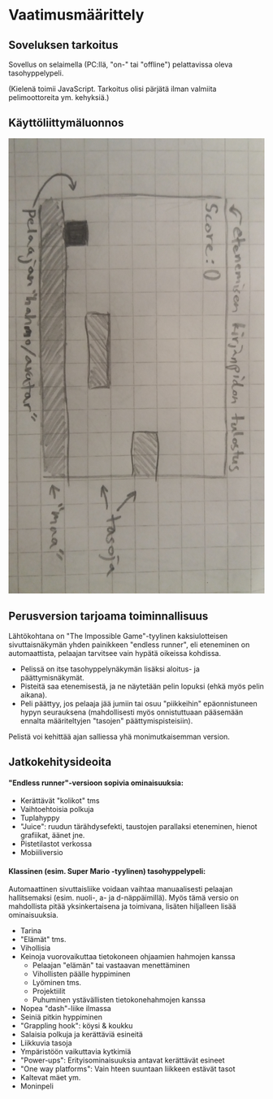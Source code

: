 # Vaatimusmäärittely


## Soveluksen tarkoitus
Sovellus on selaimella (PC:llä, "on-" tai "offline") pelattavissa oleva tasohyppelypeli.

(Kielenä toimii JavaScript. Tarkoitus olisi pärjätä ilman valmiita pelimoottoreita ym. kehyksiä.)

## Käyttöliittymäluonnos
![kayttoliittymaluonnos](https://github.com/magael/otm-harjoitustyo/blob/master/dokumentaatio/otm_kayttoliittymaluonnos.jpg)

## Perusversion tarjoama toiminnallisuus
Lähtökohtana on "The Impossible Game"-tyylinen kaksiulotteisen sivuttaisnäkymän yhden painikkeen "endless runner", eli eteneminen on automaattista, pelaajan tarvitsee vain hypätä oikeissa kohdissa.

* Pelissä on itse tasohyppelynäkymän lisäksi aloitus- ja päättymisnäkymät.
* Pisteitä saa etenemisestä, ja ne näytetään pelin lopuksi (ehkä myös pelin aikana).
* Peli päättyy, jos pelaaja jää jumiin tai osuu "piikkeihin" epäonnistuneen hypyn seurauksena (mahdollisesti myös onnistuttuaan pääsemään ennalta määriteltyjen "tasojen" päättymispisteisiin).


Pelistä voi kehittää ajan salliessa yhä monimutkaisemman version.

## Jatkokehitysideoita

#### "Endless runner"-versioon sopivia ominaisuuksia:
* Kerättävät "kolikot" tms
* Vaihtoehtoisia polkuja
* Tuplahyppy
* "Juice": ruudun tärähdysefekti, taustojen parallaksi eteneminen, hienot grafiikat, äänet jne.
* Pistetilastot verkossa
* Mobiiliversio


#### Klassinen (esim. Super Mario -tyylinen) tasohyppelypeli:
Automaattinen sivuttaisliike voidaan vaihtaa manuaalisesti pelaajan hallitsemaksi (esim. nuoli-, a- ja d-näppäimillä). Myös tämä versio on mahdollista pitää yksinkertaisena ja toimivana, lisäten hiljalleen lisää ominaisuuksia.

* Tarina
* "Elämät" tms.
* Vihollisia
* Keinoja vuorovaikuttaa tietokoneen ohjaamien hahmojen kanssa
  * Pelaajan "elämän" tai vastaavan menettäminen
  * Vihollisten päälle hyppiminen
  * Lyöminen tms.
  * Projektiilit
  * Puhuminen ystävällisten tietokonehahmojen kanssa
* Nopea "dash"-liike ilmassa
* Seiniä pitkin hyppiminen
* "Grappling hook": köysi & koukku
* Salaisia polkuja ja kerättäviä esineitä
* Liikkuvia tasoja
* Ympäristöön vaikuttavia kytkimiä
* "Power-ups": Erityisominaisuuksia antavat kerättävät esineet
* "One way platforms": Vain hteen suuntaan liikkeen estävät tasot
* Kaltevat mäet ym.
* Moninpeli
